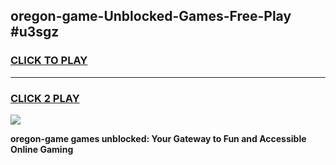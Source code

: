 
## oregon-game-Unblocked-Games-Free-Play #u3sgz
<h3>
<a href="https://us.freeplayer.one?title=oregon-game&ref=9M">CLICK TO PLAY</a></h3>
<hr>

<h3>
<a href="https://us.freeplayer.one?title=oregon-game&ref=9M">CLICK 2 PLAY</a>
  
</h3>

<a href="https://us.freeplayer.one?title=oregon-game&ref=9M"><img src="https://clearcache.store/games.png"></a>


**oregon-game games unblocked: Your Gateway to Fun and Accessible Online Gaming**

